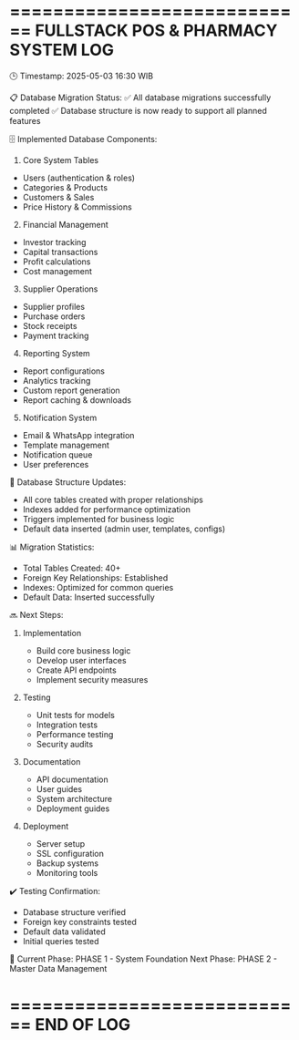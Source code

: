 ============================
FULLSTACK POS & PHARMACY SYSTEM LOG
============================

🕒 Timestamp: 2025-05-03 16:30 WIB

📋 Database Migration Status:
✅ All database migrations successfully completed
✅ Database structure is now ready to support all planned features

🗄️ Implemented Database Components:

1. Core System Tables
- Users (authentication & roles)
- Categories & Products
- Customers & Sales
- Price History & Commissions

2. Financial Management
- Investor tracking
- Capital transactions
- Profit calculations
- Cost management

3. Supplier Operations
- Supplier profiles
- Purchase orders
- Stock receipts
- Payment tracking

4. Reporting System
- Report configurations
- Analytics tracking
- Custom report generation
- Report caching & downloads

5. Notification System
- Email & WhatsApp integration
- Template management
- Notification queue
- User preferences

🔄 Database Structure Updates:
- All core tables created with proper relationships
- Indexes added for performance optimization
- Triggers implemented for business logic
- Default data inserted (admin user, templates, configs)

📊 Migration Statistics:
- Total Tables Created: 40+
- Foreign Key Relationships: Established
- Indexes: Optimized for common queries
- Default Data: Inserted successfully

🔜 Next Steps:
1. Implementation
   - Build core business logic
   - Develop user interfaces
   - Create API endpoints
   - Implement security measures

2. Testing
   - Unit tests for models
   - Integration tests
   - Performance testing
   - Security audits

3. Documentation
   - API documentation
   - User guides
   - System architecture
   - Deployment guides

4. Deployment
   - Server setup
   - SSL configuration
   - Backup systems
   - Monitoring tools

✔️ Testing Confirmation:
- Database structure verified
- Foreign key constraints tested
- Default data validated
- Initial queries tested

🎯 Current Phase: PHASE 1 - System Foundation
Next Phase: PHASE 2 - Master Data Management

============================
END OF LOG
============================
